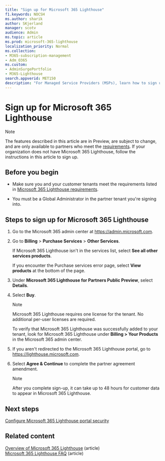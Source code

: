 ```yaml
---
title: "Sign up for Microsoft 365 Lighthouse"
f1.keywords: NOCSH
ms.author: sharik
author: SKjerland
manager: scotv
audience: Admin
ms.topic: article
ms.prod: microsoft-365-lighthouse
localization_priority: Normal
ms.collection:
- M365-subscription-management
- Adm_O365
ms.custom:
- AdminSurgePortfolio
- M365-Lighthouse                         
search.appverid: MET150
description: "For Managed Service Providers (MSPs), learn how to sign up for Microsoft 365 Lighthouse."
---
```


# Sign up for Microsoft 365 Lighthouse

> [!NOTE]
> The features described in this article are in Preview, are subject to change, and are only available to partners who meet the [requirements](m365-lighthouse-requirements.md). If your organization does not have Microsoft 365 Lighthouse, follow the instructions in this article to sign up.

## Before you begin

- Make sure you and your customer tenants meet the requirements listed in [Microsoft 365 Lighthouse requirements](m365-lighthouse-requirements.md).

- You must be a Global Administrator in the partner tenant you're signing into.

## Steps to sign up for Microsoft 365 Lighthouse

1. Go to the Microsoft 365 admin center at <a href="https://go.microsoft.com/fwlink/p/?linkid=2024339" target="_blank">https://admin.microsoft.com</a>. 

1. Go to **Billing** > **Purchase Services** > **Other Services**.

    If Microsoft 365 Lighthouse isn't in the services list, select **See all other services products**.

    If you encounter the Purchase services error page, select **View products** at the bottom of the page.

1. Under **Microsoft 365 Lighthouse for Partners Public Preview**, select **Details**. 

1. Select **Buy**.

    > [!NOTE]
    > Microsoft 365 Lighthouse requires one license for the tenant. No additional per-user licenses are required. 

    To verify that Microsoft 365 Lighthouse was successfully added to your tenant, look for Microsoft 365 Lighthouse under **Billing > Your Products** in the Microsoft 365 admin center.

1. If you aren't redirected to the Microsoft 365 Lighthouse portal, go to <a href="https://go.microsoft.com/fwlink/p/?linkid=2168110" target="_blank">https://lighthouse.microsoft.com</a>.

1. Select **Agree & Continue** to complete the partner agreement amendment.

    > [!NOTE]
    > After you complete sign-up, it can take up to 48 hours for customer data to appear in Microsoft 365 Lighthouse.

## Next steps

[Configure Microsoft 365 Lighthouse portal security](m365-lighthouse-configure-portal-security.md) 

## Related content

[Overview of Microsoft 365 Lighthouse](m365-lighthouse-overview.md) (article)\
[Microsoft 365 Lighthouse FAQ](m365-lighthouse-faq.yml) (article)